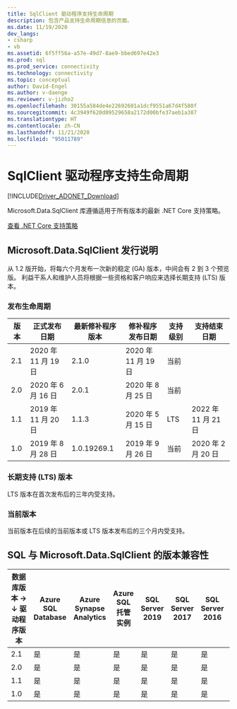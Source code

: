 ```yaml
---
title: SqlClient 驱动程序支持生命周期
description: 包含产品支持生命周期信息的页面。
ms.date: 11/19/2020
dev_langs:
- csharp
- vb
ms.assetid: 6f5ff56a-a57e-49d7-8ae9-bbed697e42e3
ms.prod: sql
ms.prod_service: connectivity
ms.technology: connectivity
ms.topic: conceptual
author: David-Engel
ms.author: v-daenge
ms.reviewer: v-jizho2
ms.openlocfilehash: 30155a584de4e22692601a1dcf9551a67d4f580f
ms.sourcegitcommit: 4c3949f620d09529658a2172d00bfe37aeb1a387
ms.translationtype: HT
ms.contentlocale: zh-CN
ms.lasthandoff: 11/21/2020
ms.locfileid: "95011789"
---
```

# <a name="sqlclient-driver-support-lifecycle"></a>SqlClient 驱动程序支持生命周期

[!INCLUDE[Driver_ADONET_Download](../../includes/driver_adonet_download.md)]

Microsoft.Data.SqlClient 库遵循适用于所有版本的最新 .NET Core 支持策略。

[查看 .NET Core 支持策略](https://dotnet.microsoft.com/platform/support/policy/dotnet-core)

## <a name="microsoftdatasqlclient-release-cadence"></a>Microsoft.Data.SqlClient 发行说明

从 1.2 版开始，将每六个月发布一次新的稳定 (GA) 版本，中间会有 2 到 3 个预览版。 利益干系人和维护人员将根据一些资格和客户响应来选择长期支持 (LTS) 版本。

### <a name="release-life-cycles"></a>发布生命周期

| 版本 | 正式发布日期 | 最新修补程序版本 | 修补程序发布日期 | 支持级别  | 支持结束日期 |
| -- | -- | -- | -- | -- | -- |
| 2.1 | 2020 年 11 月 19 日 | 2.1.0 | 2020 年 11 月 19 日 | 当前 | |
| 2.0 | 2020 年 6 月 16 日 | 2.0.1 | 2020 年 8 月 25 日 | 当前 | |
| 1.1 | 2019 年 11 月 20 日 | 1.1.3 | 2020 年 5 月 15 日 | LTS | 2022 年 11 月 21 日 |
| 1.0 | 2019 年 8 月 28 日 | 1.0.19269.1 | 2019 年 9 月 26 日 | 当前 | 2020 年 2 月 20 日 |

### <a name="long-term-support-lts-releases"></a>长期支持 (LTS) 版本

LTS 版本在首次发布后的三年内受支持。

### <a name="current-releases"></a>当前版本

当前版本在后续的当前版本或 LTS 版本发布后的三个月内受支持。

## <a name="sql-version-compatibility-with-microsoftdatasqlclient"></a>SQL 与 Microsoft.Data.SqlClient 的版本兼容性

|数据库版本&nbsp;&#8594;<br />&#8595; 驱动程序版本|Azure SQL Database|Azure Synapse Analytics|Azure SQL 托管实例|SQL Server 2019|SQL Server 2017|SQL Server 2016|SQL Server 2014|SQL Server 2012|
|---|---|---|---|---|---|---|---|---|
|2.1|是|是|是|是|是|是|是|是|
|2.0|是|是|是|是|是|是|是|是|
|1.1|是|是|是|是|是|是|是|是|
|1.0|是|是|是|是|是|是|是|是|
